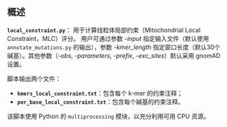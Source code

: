 ## 概述

**`local_constraint.py`**：
用于计算线粒体局部约束（Mitochondrial Local Constraint，MLC）评分。
用户可通过参数 *-input* 指定输入文件（默认使用 `annotate_mutations.py` 的输出），参数 *-kmer_length* 指定窗口长度（默认30个碱基）。其他参数（*-obs*, *-parameters*, *-prefix*, *-exc_sites*）默认采用 gnomAD 设置。

脚本输出两个文件：

* **`kmers_local_constraint.txt`**：包含每个 k-mer 的约束注释；
* **`per_base_local_constraint.txt`**：包含每个碱基的约束注释。

该脚本使用 Python 的 `multiprocessing` 模块，以充分利用可用 CPU 资源。
